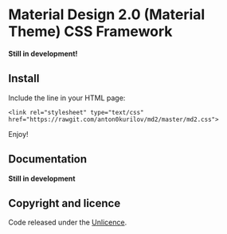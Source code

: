 # Material Design 2.0 (Material Theme) CSS Framework
**Still in development!**
## Install

Include the line in your HTML page:
```
<link rel="stylesheet" type="text/css" href="https://rawgit.com/anton0kurilov/md2/master/md2.css">
```
Enjoy!

## Documentation

**Still in development**

## Copyright and licence

Code released under the [Unlicence](https://github.com/anton0kurilov/md2/blob/master/LICENSE). 